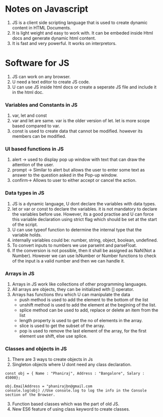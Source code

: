 # Notes on Javascript 
1. JS is a client side scripting language that is used to create dynamic content in HTML Documents. 
2. It is light weight and easy to work with. It can be embeded inside Html docs and generate dynamic html content. 
3. It is fast and very powerful. It works on interpretors. 

# Software for JS
1. JS can work on any browser. 
2. U need a text editor to create JS code. 
3. U can use JS inside html docs or create a seperate JS file and include it in the html doc. 

### Variables and Constants in JS
1. var, let and const
2. var and let are same. var is the older version of let. let is more scope based compared to var. 
3. const is used to create data that cannot be modified. however its members can be modified. 

### UI based functions in JS
1. alert -> used to display pop up window with text that can draw the attention of the user.  
2. prompt -> Similar to alert but allows the user to enter some text as answer to the question asked in the Pop-up window. 
3. confirm-> Allows to user to either accept or cancel the action. 

### Data types in JS
1. JS is a dynamic language, U dont declare the variables with data types.
2. let or var or const to declare the variables. it is not mandatory to declare the variables before use. However, its a good practise and U can force this variable declaration using strict flag which should be set at the start of the script. 
3. U can use typeof function to determine the internal type that the variable holds. 
4.  internally variables could be: number, string, object, boolean, undefined.
5. To convert inputs to numbers we use parseInt and parseFloat. 
6. If the conversion is not possible, then it shall be assigned as NaN(Not a Number). However we can use IsNumber or Number functions to check of the input is a valid number and then we can handle it. 

### Arrays in JS
1. Arrays in JS work like collections of other programming languages. 
2. All arrays are objects, they can be initialized with [] operator.
3. Arrays has functions thru which U can manipulate the data
    - push method is used to add the element to the bottom of the list
    - unshift method is used to add the element at the begining of the list. 
    - splice method can be used to add, replace or delete an item from the list
    - length property is used to get the no of elements in the array. 
    - slice is used to get the subset of the array.
    - pop is used to remove the last element of the array, for the first element use shift, else use splice. 

 ### Classes and objects in JS
 1. There are 3 ways to create objects in Js
 2. Singleton objects where U dont need any class declaration.
 ```
 const obj = { Name : "Phaniraj", Address : "Bangalore", Salary : 45000};

 obj.EmailAddress = "phanirajbn@gmail.com
 console.log(obj) //Use console.log to log the info in the Console section of the Browser. 
 ```
 3. Function based classes which was the part of old JS. 
 4. New ES6 feature of using class keyword to create classes. 




